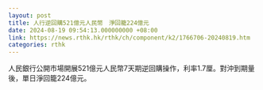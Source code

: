 ```yaml
---
layout: post
title: 人行逆回購521億元人民幣　淨回籠224億元
date: 2024-08-19 09:54:13.000000000 +08:00
link: https://news.rthk.hk/rthk/ch/component/k2/1766706-20240819.htm
categories: rthk
---
```


人民銀行公開市場開展521億元人民幣7天期逆回購操作，利率1.7厘。對沖到期量後，單日淨回籠224億元。
